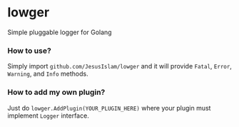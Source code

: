 # lowger
Simple pluggable logger for Golang

### How to use?
Simply import `github.com/JesusIslam/lowger` and it will provide `Fatal`, `Error`, `Warning`, and `Info` methods.

### How to add my own plugin?
Just do `lowger.AddPlugin(YOUR_PLUGIN_HERE)` where your plugin must implement `Logger` interface.